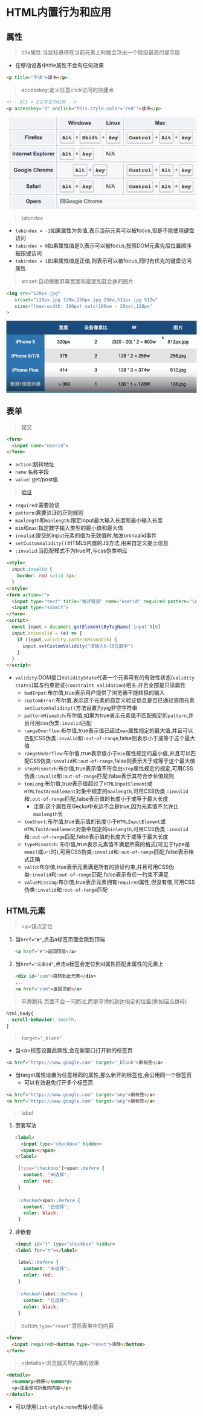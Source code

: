 # HTML内置行为和应用

## 属性

>title属性:当鼠标悬停在当前元素上时就会浮出一个层级最高的提示层

* 在移动设备中title属性不会有任何效果

```html
<p title="不读">读书</p>
```

>accesskey:定义任意click访问的快捷点

```html
<!-- Alt + 3文字变为红色 -->
<p accesskey="3" onclick="this.style.color='red'">读书</p>
```

![ ](./img/accesskey.png)

> tabindex

* `tabindex = -1`如果属性为负值,表示当前元素可以被focus,但是不能使用键盘访问
* `tabindex = 0`如果属性值是0,表示可以被focus,按照DOM元素先后位置顺序被按键访问
* `tabindex = 1`如果属性值是正值,则表示可以被focus,同时有优先的键盘访问属性

> srcset:自动根据屏幕宽度和密度加载合适的图片

```html
<img src="128px.jpg" 
   srcset="128px.jpg 128w,256px.jpg 256w,512px.jpg 512w"
   sizes="(max-width: 360px) calc(100vw - 20px),128px"
>
```

![ ](./img/srcset.png)

## 表单

> 提交

```html
<form>
  <input name="userid">
</form>
```

* `action`:跳转地址
* `name`:名称字段
* `value`: get/post值

> [验证](https://developer.mozilla.org/en-US/docs/Learn/Forms/Form_validation)

* `required`:需要验证
* `pattern`:需要验证的正则规则
* `maxlength`和`minlength`:限定input最大输入长度和最小输入长度
* `min`和`max`:指定数字输入类型的最小值和最大值
* `invalid`:提交的input元素的值为无效值时,触发oninvalid事件
* `setCustomValidity()`:HTML5内置的JS方法,用来自定义提示信息
* `:invalid`:当匹配模式不为true时,与css伪类响应

```html
<style>
  input:invalid {
    border: red solid 3px;
  }
</style>
<form action="">
  <input type="text" title="格式错误" name="userid" required pattern="\d{6,10}">
  <input type="submit">
</form>
<script>
  const input = document.getElementsByTagName('input')[0]
  input.oninvalid = (e) => {
    if (input.validity.patternMismatch) {
      input.setCustomValidity("请输入6-10位数字")
    }
  }
</script>
```

* `validity`:DOM接口`ValidityState`代表一个元素可有的有效性状态(`validity states`)其与约束验证(`constraint validation`)相关.并且全部是只读属性
  * `badInput`:布尔值,true表示用户提供了浏览器不能转换的输入
  * `customError`:布尔值,表示这个元素的自定义验证信息是否已通过调用元素`setCustomValidity()`方法设置为iyig非空字符串
  * `patternMismatch`:布尔值,如果为true表示元素值不匹配规定的`pattern`,并且可用css伪类`:invalid`匹配
  * `rangeOverflow`:布尔值,true表示值已超过`max`属性规定的最大值,并且可以匹配CSS伪类`:invalid`和`:out-of-range`,false则表示小于或等于这个最大值
  * `rangeUnderflow`:布尔值,true表示值小于`min`属性规定的最小值,并且可以匹配CSS伪类`:invalid`和`:out-of-range`,false则表示大于或等于这个最大值
  * `stepMismatch`:布尔值,true表示值不符合由`step`属性规定的规定,可用CSS伪类`:invalid`和`:out-of-range`匹配.false表示其符合步长值规则.
  * `tooLong`:布尔值,true表示值超过了`HTMLInputElement`或`HTMLTextAreaElement`对象中规定的`maxlength`,可用CSS伪类 `:invalid`和`:out-of-range`匹配,false表示值的长度小于或等于最大长度
    * 注意:这个属性在Gecko中永远不会是true,因为元素值不允许比`maxlength`长
  * `tooShort`:布尔值,true表示值的长度小于`HTMLInputElement`或`HTMLTextAreaElement`对象中规定的`minlength`,可用CSS伪类 `:invalid`和`:out-of-range`匹配,false表示值的长度大于或等于最大长度
  * `typeMismatch`: 布尔值,true表示元素值不满足所需的格式(可见于type是`email`或`url`时),可用CSS伪类`:invalid`和`:out-of-range`匹配,false表示格式正确
  * `valid`:布尔值,true表示元素满足所有的验证约束,并且可用CSS伪类`:invalid`和`:out-of-range`匹配,false表示有任一约束不满足
  * `valueMissing`:布尔值,true表示元素拥有`required`属性,但没有值,可用CSS伪类`:invalid`和`:out-of-range`匹配

## HTML元素

>\<a>锚点定位

1. 当`href="#"`,点击a标签页面会跳到顶端

   ```html
   <a href="#">返回顶部</a>
   ```

2. 当`href="元素id"`,点击a标签会定位到id属性匹配此属性的元素上

   ```html
   <div id="com">跳转到此元素</div>
   ...
   <a href="com">返回顶部</a>
   ```

>平滑跳转:页面不会一闪而过,而是平滑的到达指定的位置(例如锚点跳转)

```css
html,body{
  scroll-behavior: smooth;
}
```

>`target="_blank"`

* 当\<a>标签设置此属性,会在新窗口打开新的标签页

```html
<a href="https://www.google.com" target="_blank">新标签</a>
```

* 当target属性设置为任意相同的属性,那么新开的标签也,会公用同一个标签页
  * 可以有效避免打开多个标签页

```html
<a href="https://www.google.com" target="any">新标签</a>
<a href="https://www.google.com" target="any">新标签</a>
```

>label

1. 嵌套写法

   ```html
   <label>
     <input type="checkbox" hidden>
     <span></span>
   </label>
   ```

   ```css
    [type="checkbox"]+span::before {
      content: "未选择";
      color: red;
    }

    :checked+span::before {
      content: "已选择";
      color: black;
    }
   ```

2. 非嵌套

   ```html
   <input id="t" type="checkbox" hidden>
   <label for="t"></label>
   ```

   ```css
    label::before {
      content: "未选择";
      color: red;
    }

    :checked~label::before {
      content: "已选择";
      color: black;
    }
   ```

> button,`type="reset"`清除表单中的内容

```html
<form>
  <input required><button type="reset">清除</button>
</form>
```

> \<details>:浏览器天然内置的效果

```html
<details>
  <summary>摘要</summary>
  <p>这里是可折叠的内容</p>
</details>
```

* 可以使用`list-style:none`去掉小箭头
